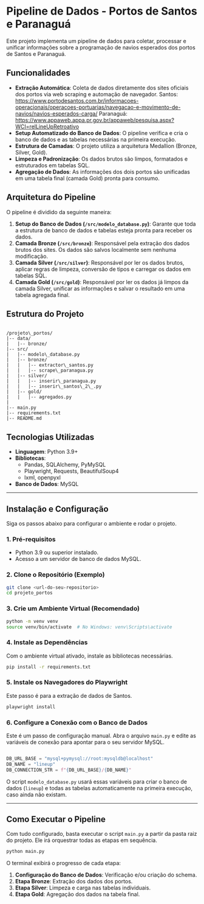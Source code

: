 # Pipeline de Dados - Portos de Santos e Paranaguá

Este projeto implementa um pipeline de dados para coletar, processar e unificar informações sobre a programação de navios esperados dos portos de Santos e Paranaguá.

## Funcionalidades

* **Extração Automática**: Coleta de dados diretamente dos sites oficiais dos portos via web scraping e automação de navegador.
Santos: https://www.portodesantos.com.br/informacoes-operacionais/operacoes-portuarias/navegacao-e-movimento-de-navios/navios-esperados-carga/
Paranaguá: https://www.appaweb.appa.pr.gov.br/appaweb/pesquisa.aspx?WCI=relLineUpRetroativo
* **Setup Automatizado do Banco de Dados**: O pipeline verifica e cria o banco de dados e as tabelas necessárias na primeira execução.
* **Estrutura de Camadas**: O projeto utiliza a arquitetura Medallion (Bronze, Silver, Gold). 
* **Limpeza e Padronização**: Os dados brutos são limpos, formatados e estruturados em tabelas SQL.
* **Agregação de Dados**: As informações dos dois portos são unificadas em uma tabela final (camada Gold) pronta para consumo.

## Arquitetura do Pipeline

O pipeline é dividido da seguinte maneira:

1.  **Setup do Banco de Dados (`/src/modelo_database.py`)**: Garante que toda a estrutura de banco de dados e tabelas esteja pronta para receber os dados.
2.  **Camada Bronze (`/src/bronze`)**: Responsável pela extração dos dados brutos dos sites. Os dados são salvos localmente sem nenhuma modificação.
3.  **Camada Silver (`/src/silver`)**: Responsável por ler os dados brutos, aplicar regras de limpeza, conversão de tipos e carregar os dados em tabelas SQL.
4.  **Camada Gold (`/src/gold`)**: Responsável por ler os dados já limpos da camada Silver, unificar as informações e salvar o resultado em uma tabela agregada final.

## Estrutura do Projeto

```

/projeto\_portos/
|-- data/
|   |-- bronze/
|-- src/
|   |-- modelo\_database.py
|   |-- bronze/
|   |   |-- extractor\_santos.py
|   |   |-- scrape\_paranagua.py
|   |-- silver/
|   |   |-- inserir\_paranagua.py
|   |   |-- inserir\_santos\_2\_.py
|   |-- gold/
|   |   |-- agregados.py
|
|-- main.py
|-- requirements.txt
|-- README.md

````

## Tecnologias Utilizadas

* **Linguagem**: Python 3.9+
* **Bibliotecas**:
    * Pandas, SQLAlchemy, PyMySQL
    * Playwright, Requests, BeautifulSoup4
    * lxml, openpyxl
* **Banco de Dados**: MySQL

---

## Instalação e Configuração

Siga os passos abaixo para configurar o ambiente e rodar o projeto.

### 1. Pré-requisitos

* Python 3.9 ou superior instalado.
* Acesso a um servidor de banco de dados MySQL.

### 2. Clone o Repositório (Exemplo)

```bash
git clone <url-do-seu-repositorio>
cd projeto_portos
````

### 3\. Crie um Ambiente Virtual (Recomendado)

```bash
python -m venv venv
source venv/bin/activate  # No Windows: venv\Scripts\activate
```

### 4\. Instale as Dependências

Com o ambiente virtual ativado, instale as bibliotecas necessárias.

```bash
pip install -r requirements.txt
```

### 5\. Instale os Navegadores do Playwright

Este passo é para a extração de dados de Santos.

```bash
playwright install
```

### 6\. Configure a Conexão com o Banco de Dados

Este é um passo de configuração manual. Abra o arquivo `main.py` e edite as variáveis de conexão para apontar para o seu servidor MySQL.

```python

DB_URL_BASE = "mysql+pymysql://root:mysqldb@localhost"
DB_NAME = "lineup"
DB_CONNECTION_STR = f"{DB_URL_BASE}/{DB_NAME}"

```

O script `modelo_database.py` usará essas variáveis para criar o banco de dados (`lineup`) e todas as tabelas automaticamente na primeira execução, caso ainda não existam.

-----

## Como Executar o Pipeline

Com tudo configurado, basta executar o script `main.py` a partir da pasta raiz do projeto. Ele irá orquestrar todas as etapas em sequência.

```bash
python main.py
```

O terminal exibirá o progresso de cada etapa:

1.  **Configuração do Banco de Dados**: Verificação e/ou criação do schema.
2.  **Etapa Bronze**: Extração dos dados dos portos.
3.  **Etapa Silver**: Limpeza e carga nas tabelas individuais.
4.  **Etapa Gold**: Agregação dos dados na tabela final.

```
